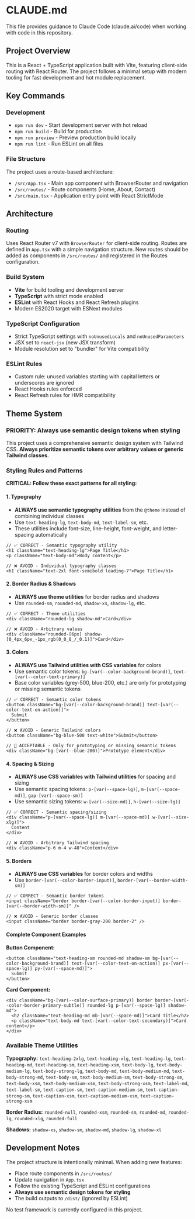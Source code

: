 # CLAUDE.md

This file provides guidance to Claude Code (claude.ai/code) when working with code in this repository.

## Project Overview

This is a React + TypeScript application built with Vite, featuring client-side routing with React Router. The project follows a minimal setup with modern tooling for fast development and hot module replacement.

## Key Commands

### Development

- `npm run dev` - Start development server with hot reload
- `npm run build` - Build for production
- `npm run preview` - Preview production build locally
- `npm run lint` - Run ESLint on all files

### File Structure

The project uses a route-based architecture:

- `/src/App.tsx` - Main app component with BrowserRouter and navigation
- `/src/routes/` - Route components (Home, About, Contact)
- `/src/main.tsx` - Application entry point with React StrictMode

## Architecture

### Routing

Uses React Router v7 with `BrowserRouter` for client-side routing. Routes are defined in `App.tsx` with a simple navigation structure. New routes should be added as components in `/src/routes/` and registered in the Routes configuration.

### Build System

- **Vite** for build tooling and development server
- **TypeScript** with strict mode enabled
- **ESLint** with React Hooks and React Refresh plugins
- Modern ES2020 target with ESNext modules

### TypeScript Configuration

- Strict TypeScript settings with `noUnusedLocals` and `noUnusedParameters`
- JSX set to `react-jsx` (new JSX transform)
- Module resolution set to "bundler" for Vite compatibility

### ESLint Rules

- Custom rule: unused variables starting with capital letters or underscores are ignored
- React Hooks rules enforced
- React Refresh rules for HMR compatibility

## Theme System

### **PRIORITY: Always use semantic design tokens when styling**

This project uses a comprehensive semantic design system with Tailwind CSS. **Always prioritize semantic tokens over arbitrary values or generic Tailwind classes.**

### Styling Rules and Patterns

**CRITICAL: Follow these exact patterns for all styling:**

#### 1. Typography
- **ALWAYS use semantic typography utilities** from the `@theme` instead of combining individual classes
- Use `text-heading-lg`, `text-body-md`, `text-label-sm`, etc.
- These utilities include font-size, line-height, font-weight, and letter-spacing automatically

```tsx
// ✅ CORRECT - Semantic typography utility
<h1 className="text-heading-lg">Page Title</h1>
<p className="text-body-md">Body content</p>

// ❌ AVOID - Individual typography classes
<h1 className="text-2xl font-semibold leading-7">Page Title</h1>
```

#### 2. Border Radius & Shadows
- **ALWAYS use theme utilities** for border radius and shadows
- Use `rounded-sm`, `rounded-md`, `shadow-xs`, `shadow-lg`, etc.

```tsx
// ✅ CORRECT - Theme utilities
<div className="rounded-lg shadow-md">Card</div>

// ❌ AVOID - Arbitrary values
<div className="rounded-[6px] shadow-[0_4px_6px_-1px_rgb(0_0_0_/_0.1)]">Card</div>
```

#### 3. Colors
- **ALWAYS use Tailwind utilities with CSS variables** for colors
- Use semantic color tokens: `bg-[var(--color-background-brand)]`, `text-[var(--color-text-primary)]`
- Base color variables (grey-500, blue-200, etc.) are only for prototyping or missing semantic tokens

```tsx
// ✅ CORRECT - Semantic color tokens
<button className="bg-[var(--color-background-brand)] text-[var(--color-text-on-action)]">
  Submit
</button>

// ❌ AVOID - Generic Tailwind colors
<button className="bg-blue-500 text-white">Submit</button>

// 🔶 ACCEPTABLE - Only for prototyping or missing semantic tokens
<div className="bg-[var(--blue-200)]">Prototype element</div>
```

#### 4. Spacing & Sizing
- **ALWAYS use CSS variables with Tailwind utilities** for spacing and sizing
- Use semantic spacing tokens: `p-[var(--space-lg)]`, `m-[var(--space-md)]`, `gap-[var(--space-sm)]`
- Use semantic sizing tokens: `w-[var(--size-md)]`, `h-[var(--size-lg)]`

```tsx
// ✅ CORRECT - Semantic spacing/sizing
<div className="p-[var(--space-lg)] m-[var(--space-md)] w-[var(--size-xlg)]">
  Content
</div>

// ❌ AVOID - Arbitrary Tailwind spacing
<div className="p-6 m-4 w-48">Content</div>
```

#### 5. Borders
- **ALWAYS use CSS variables** for border colors and widths
- Use `border-[var(--color-border-input)]`, `border-[var(--border-width-sm)]`

```tsx
// ✅ CORRECT - Semantic border tokens
<input className="border border-[var(--color-border-input)] border-[var(--border-width-sm)]" />

// ❌ AVOID - Generic border classes
<input className="border border-gray-200 border-2" />
```

#### Complete Component Examples

**Button Component:**
```tsx
<button className="text-heading-sm rounded-md shadow-sm bg-[var(--color-background-brand)] text-[var(--color-text-on-action)] px-[var(--space-lg)] py-[var(--space-md)]">
  Submit
</button>
```

**Card Component:**
```tsx
<div className="bg-[var(--color-surface-primary)] border border-[var(--color-border-primary-subtle)] rounded-lg p-[var(--space-lg)] shadow-md">
  <h2 className="text-heading-md mb-[var(--space-md)]">Card Title</h2>
  <p className="text-body-md text-[var(--color-text-secondary)]">Card content</p>
</div>
```

### Available Theme Utilities

**Typography:** `text-heading-2xlg`, `text-heading-xlg`, `text-heading-lg`, `text-heading-md`, `text-heading-sm`, `text-heading-xsm`, `text-body-lg`, `text-body-medium-lg`, `text-body-strong-lg`, `text-body-md`, `text-body-medium-md`, `text-body-strong-md`, `text-body-sm`, `text-body-medium-sm`, `text-body-strong-sm`, `text-body-xsm`, `text-body-medium-xsm`, `text-body-strong-xsm`, `text-label-md`, `text-label-sm`, `text-caption-sm`, `text-caption-medium-sm`, `text-caption-strong-sm`, `text-caption-xsm`, `text-caption-medium-xsm`, `text-caption-strong-xsm`

**Border Radius:** `rounded-null`, `rounded-xsm`, `rounded-sm`, `rounded-md`, `rounded-lg`, `rounded-xlg`, `rounded-full`

**Shadows:** `shadow-xs`, `shadow-sm`, `shadow-md`, `shadow-lg`, `shadow-xl`

## Development Notes

The project structure is intentionally minimal. When adding new features:

- Place route components in `/src/routes/`
- Update navigation in `App.tsx`
- Follow the existing TypeScript and ESLint configurations
- **Always use semantic design tokens for styling**
- The build outputs to `/dist/` (ignored by ESLint)

No test framework is currently configured in this project.
